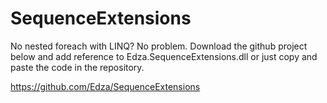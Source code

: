 # SequenceExtensions
No nested foreach with LINQ? No problem. Download the github project below and add reference to Edza.SequenceExtensions.dll or just copy and paste the code in the repository.

https://github.com/Edza/SequenceExtensions
